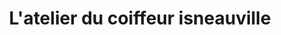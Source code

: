 ---
title: "L'atelier du coiffeur isneauville"
url: /isneauville/latelier-du-coiffeur-isneauville/
shop: Friseur
---